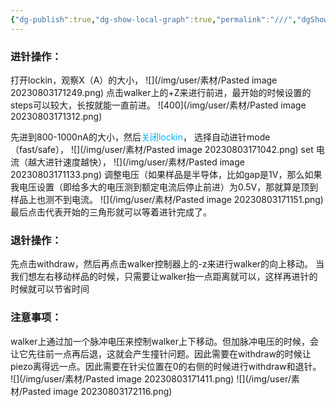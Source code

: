 ```yaml
---
{"dg-publish":true,"dg-show-local-graph":true,"permalink":"///","dgShowLocalGraph":true,"dgPassFrontmatter":true}
---
```


### 进针操作：
打开lockin，观察X（A）的大小，
![](/img/user/素材/Pasted image 20230803171249.png)
点击walker上的+Z来进行前进，最开始的时候设置的steps可以较大，长按就能一直前进。
![400](/img/user/素材/Pasted image 20230803171312.png)


先进到800-1000nA的大小，然后<font color="#00b0f0">关闭lockin</font>，
选择自动进针mode（fast/safe），
![](/img/user/素材/Pasted image 20230803171042.png)
set 电流（越大进针速度越快），
![](/img/user/素材/Pasted image 20230803171133.png)
调整电压（如果样品是半导体，比如gap是1V，那么如果我电压设置（即给多大的电压测到额定电流后停止前进）为0.5V，那就算是顶到样品上也测不到电流。
![](/img/user/素材/Pasted image 20230803171151.png)
最后点击代表开始的三角形就可以等着进针完成了。

### 退针操作：
先点击withdraw，然后再点击walker控制器上的-z来进行walker的向上移动。
当我们想左右移动样品的时候，只需要让walker抬一点距离就可以，这样再进针的时候就可以节省时间

### 注意事项：
walker上通过加一个脉冲电压来控制walker上下移动。但加脉冲电压的时候，会让它先往前一点再后退，这就会产生撞针问题。因此需要在withdraw的时候让piezo离得远一点。因此需要在针尖位置在0的右侧的时候进行withdraw和退针。
![](/img/user/素材/Pasted image 20230803171411.png)
![](/img/user/素材/Pasted image 20230803172116.png)
